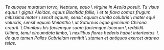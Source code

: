 *Te quoque mutatum torvo, Neptune, equo* \\
*virgine in Aeolia posuit. Tu visus equus* \\
*gignis Aloidas, equus Bisaltida fallis;* \\
*et te flava comas frugum mitissima mater* \\
*sensit equum, sensit equum crinita colubris* \\
*mater equi volucris, sensit equum Melantho* \\
*ut Saturnus equo geminum Chirona crearit.* \\
*Omnibus his faciemque suam faciemque locorum* \\
*reddidit. Ultima, tenui circumdata limbo,* \\
*nexilibus flores hederis habet intertextos.* \\
*de quo tamen Pallas Gabrielam remittit* \\
*stamen et antiquas exercet aranea telas.*